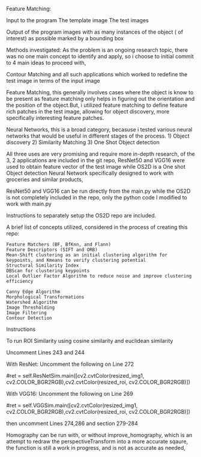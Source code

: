 Feature Matching:

Input to the program
    The template image
    The test images


Output of the program
    images with as many instances of the object ( of interest) as possible marked by a bounding box


Methods investigated:
As the problem is an ongoing research topic, there was no one main concept to identify and apply,
so i choose to initial commit to 4 main ideas to proceed with,

Contour Matching and all such applications which worked to redefine the test image in terms of the input image

Feature Matching, this generally involves cases where the object is know to be present as feature matching only helps in figuring out the orientation and the       position of the object.But, i utilized feature matching to define feature rich patches in the test image, allowing for object discovery, more specifically        interesting feature patches.

Neural Networks, this is a broad category, becasuse i tested various neural networks that would be useful in different stages of the process.
    1) Object discovery
    2) Similarity Matching
    3) One Shot Object detection

All three uses are very promising and require more in-depth research, of the 3, 2 applications are included in the git repo, ResNet50 and VGG16 were used to obtain feature vector of the test image while OS2D is a One shot Object detection Neural Network specifically  designed to work with groceries and similar products,

ResNet50 and VGG16 can be run directly from the main.py while the OS2D is not completely included in the repo, only the python code I modified to work with main.py

Instructions to separately setup the OS2D repo are included.

A brief list of concepts utilized, considered in the process of creating this repo:

    Feature Matchers (BF, BfKnn, and Flann)
    Feature Descriptors (SIFT and ORB)
    Mean-Shift clustering as an initial clustering algorithm for keypoints, and Kmeans to verify clustering potential
    Structural Similarity Index
    DBScan for clustering keypoints
    Local Outlier Factor Algorithm to reduce noise and improve clustering efficiency 

    Canny Edge Algorithm
    Morphological Transformations
    Watershed Algorithm
    Image Thresholding
    Image Filtering
    Contour Detection


Instructions

To run ROI Similarity using cosine similarity and euclidean similarity

Uncomment Lines 243 and 244

With ResNet:
Uncomment the following on Line 272

#ret = self.ResNetSim.main([cv2.cvtColor(resized_img1, cv2.COLOR_BGR2RGB),cv2.cvtColor(resized_roi, cv2.COLOR_BGR2RGB)])

With VGG16:
Uncomment the following on Line 269

#ret = self.VGGSim.main([cv2.cvtColor(resized_img1, cv2.COLOR_BGR2RGB),cv2.cvtColor(resized_roi, cv2.COLOR_BGR2RGB)])

then uncomment Lines 274,286 and section 279-284

Homography can be run with, or without improve_homography, which is an attempt to redraw the perspectiveTransform into a more accurate sqaure, the function is still a work in progress, and is not as accurate as needed,
